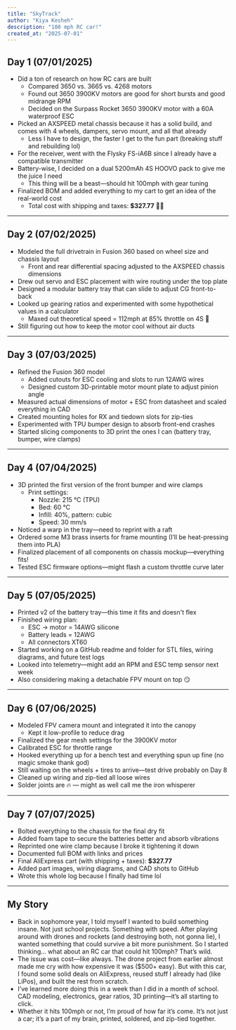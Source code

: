 ```yaml
---
title: "SkyTrack"
author: "Kiya Kesheh"
description: "100 mph RC car!"
created_at: "2025-07-01"
---
```


## **Day 1** (07/01/2025)

* Did a ton of research on how RC cars are built  
  * Compared 3650 vs. 3665 vs. 4268 motors  
  * Found out 3650 3900KV motors are good for short bursts and good midrange RPM  
  * Decided on the Surpass Rocket 3650 3900KV motor with a 60A waterproof ESC  
* Picked an AXSPEED metal chassis because it has a solid build, and comes with 4 wheels, dampers, servo mount, and all that already  
  * Less I have to design, the faster I get to the fun part (breaking stuff and rebuilding lol)  
* For the receiver, went with the Flysky FS-iA6B since I already have a compatible transmitter  
* Battery-wise, I decided on a dual 5200mAh 4S HOOVO pack to give me the juice I need  
  * This thing will be a beast—should hit 100mph with gear tuning  
* Finalized BOM and added everything to my cart to get an idea of the real-world cost  
  * Total cost with shipping and taxes: **$327.77** 😮‍💨

---

## **Day 2** (07/02/2025)

* Modeled the full drivetrain in Fusion 360 based on wheel size and chassis layout  
  * Front and rear differential spacing adjusted to the AXSPEED chassis dimensions  
* Drew out servo and ESC placement with wire routing under the top plate  
* Designed a modular battery tray that can slide to adjust CG front-to-back  
* Looked up gearing ratios and experimented with some hypothetical values in a calculator  
  * Maxed out theoretical speed = 112mph at 85% throttle on 4S 👀  
* Still figuring out how to keep the motor cool without air ducts

---

## **Day 3** (07/03/2025)

* Refined the Fusion 360 model  
  * Added cutouts for ESC cooling and slots to run 12AWG wires  
  * Designed custom 3D-printable motor mount plate to adjust pinion angle  
* Measured actual dimensions of motor + ESC from datasheet and scaled everything in CAD  
* Created mounting holes for RX and tiedown slots for zip-ties  
* Experimented with TPU bumper design to absorb front-end crashes  
* Started slicing components to 3D print the ones I can (battery tray, bumper, wire clamps)

---

## **Day 4** (07/04/2025)

* 3D printed the first version of the front bumper and wire clamps  
  * Print settings:  
    * Nozzle: 215 °C (TPU)  
    * Bed: 60 °C  
    * Infill: 40%, pattern: cubic  
    * Speed: 30 mm/s  
* Noticed a warp in the tray—need to reprint with a raft  
* Ordered some M3 brass inserts for frame mounting (I’ll be heat-pressing them into PLA)  
* Finalized placement of all components on chassis mockup—everything fits!  
* Tested ESC firmware options—might flash a custom throttle curve later

---

## **Day 5** (07/05/2025)

* Printed v2 of the battery tray—this time it fits and doesn't flex  
* Finished wiring plan:  
  * ESC -> motor = 14AWG silicone  
  * Battery leads = 12AWG  
  * All connectors XT60  
* Started working on a GitHub readme and folder for STL files, wiring diagrams, and future test logs  
* Looked into telemetry—might add an RPM and ESC temp sensor next week  
* Also considering making a detachable FPV mount on top 😏

---

## **Day 6** (07/06/2025)

* Modeled FPV camera mount and integrated it into the canopy  
  * Kept it low-profile to reduce drag  
* Finalized the gear mesh settings for the 3900KV motor  
* Calibrated ESC for throttle range  
* Hooked everything up for a bench test and everything spun up fine (no magic smoke thank god)  
* Still waiting on the wheels + tires to arrive—test drive probably on Day 8  
* Cleaned up wiring and zip-tied all loose wires  
* Solder joints are 🔥 — might as well call me the iron whisperer

---

## **Day 7** (07/07/2025)

* Bolted everything to the chassis for the final dry fit  
* Added foam tape to secure the batteries better and absorb vibrations  
* Reprinted one wire clamp because I broke it tightening it down  
* Documented full BOM with links and prices  
* Final AliExpress cart (with shipping + taxes): **$327.77**  
* Added part images, wiring diagrams, and CAD shots to GitHub  
* Wrote this whole log because I finally had time lol  

---

## **My Story**

* Back in sophomore year, I told myself I wanted to build something insane. Not just school projects. Something with speed. After playing around with drones and rockets (and destroying both, not gonna lie), I wanted something that could survive a bit more punishment. So I started thinking... what about an RC car that could hit 100mph? That’s wild.  
* The issue was cost—like always. The drone project from earlier almost made me cry with how expensive it was ($500+ easy). But with this car, I found some solid deals on AliExpress, reused stuff I already had (like LiPos), and built the rest from scratch.  
* I’ve learned more doing this in a week than I did in a month of school. CAD modeling, electronics, gear ratios, 3D printing—it’s all starting to click.  
* Whether it hits 100mph or not, I’m proud of how far it’s come. It’s not just a car; it’s a part of my brain, printed, soldered, and zip-tied together.
